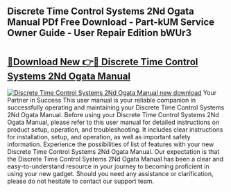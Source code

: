 ## Discrete Time Control Systems 2Nd Ogata Manual PDf Free Download - Part-kUM Service Owner Guide - User Repair Edition bWUr3

# <h2><a href="http://bc77898.oget.top/?id=Discrete+Time+Control+Systems+2Nd+Ogata+Manual">🔗Download New 👉🔴 Discrete Time Control Systems 2Nd Ogata Manual</a></h2>

[![Discrete Time Control Systems 2Nd Ogata Manual new download](https://i.imgur.com/5g1atiW.png)](http://bc77898.oget.top/?id=Discrete+Time+Control+Systems+2Nd+Ogata+Manual)
Your Partner in Success This user manual is your reliable companion in successfully operating and maintaining your Discrete Time Control Systems 2Nd Ogata Manual. Before using your Discrete Time Control Systems 2Nd Ogata Manual, please refer to this user manual for detailed instructions on product setup, operation, and troubleshooting. It includes clear instructions for installation, setup, and operation, as well as important safety information. Experience the possibilities of list of features with your new Discrete Time Control Systems 2Nd Ogata Manual. Our expectation is that the Discrete Time Control Systems 2Nd Ogata Manual has been a clear and easy-to-understand resource in your journey to becoming proficient in using your new gadget. Should you need any assistance or clarification, please do not hesitate to contact our support team.
